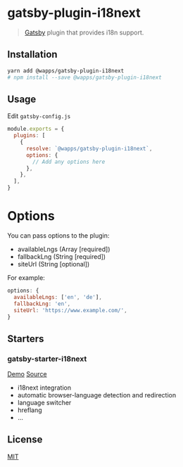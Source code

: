 # gatsby-plugin-i18next
> [Gatsby](https://github.com/gatsbyjs/gatsby) plugin that provides i18n support.

## Installation
```sh
yarn add @wapps/gatsby-plugin-i18next
# npm install --save @wapps/gatsby-plugin-i18next
```

## Usage
Edit `gatsby-config.js`

```javascript
module.exports = {
  plugins: [
    {
      resolve: `@wapps/gatsby-plugin-i18next`,
      options: {
        // Add any options here
      },
    },
  ],
}
```

# Options
You can pass options to the plugin:
- availableLngs (Array [required])
- fallbackLng (String [required])
- siteUrl (String [optional])

For example:

```js
options: {
  availableLngs: ['en', 'de'],
  fallbackLng: 'en',
  siteUrl: 'https://www.example.com/',
}
```

## Starters
### gatsby-starter-i18next
[Demo](https://hupe1980.github.io/gatsby-i18n/gatsby-starter-i18next) [Source](/starters/gatsby-starter-i18next)
- i18next integration
- automatic browser-language detection and redirection
- language switcher
- hreflang
- ...

## License
[MIT](LICENSE)
